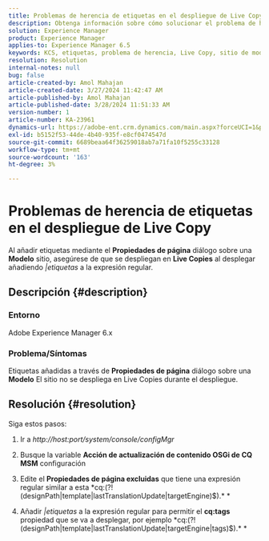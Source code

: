 ```yaml
---
title: Problemas de herencia de etiquetas en el despliegue de Live Copy
description: Obtenga información sobre cómo solucionar el problema de herencia de etiquetas en el despliegue de Live Copy en Adobe Experience Manager.
solution: Experience Manager
product: Experience Manager
applies-to: Experience Manager 6.5
keywords: KCS, etiquetas, problema de herencia, Live Copy, sitio de modelo, Adobe Experience Manager AEM 6.x,
resolution: Resolution
internal-notes: null
bug: false
article-created-by: Amol Mahajan
article-created-date: 3/27/2024 11:42:47 AM
article-published-by: Amol Mahajan
article-published-date: 3/28/2024 11:51:33 AM
version-number: 1
article-number: KA-23961
dynamics-url: https://adobe-ent.crm.dynamics.com/main.aspx?forceUCI=1&pagetype=entityrecord&etn=knowledgearticle&id=9826fc20-2fec-ee11-a204-6045bd0063aa
exl-id: b5152f53-44de-4b40-935f-e8cf0474547d
source-git-commit: 6689beaa64f36259018ab7a71fa10f5255c33128
workflow-type: tm+mt
source-wordcount: '163'
ht-degree: 3%

---
```


# Problemas de herencia de etiquetas en el despliegue de Live Copy


Al añadir etiquetas mediante el <b>Propiedades de página</b> diálogo sobre una <b>Modelo</b> sitio, asegúrese de que se despliegan en <b>Live Copies</b> al desplegar añadiendo *|etiquetas* a la expresión regular.

## Descripción {#description}


### <b>Entorno</b>

Adobe Experience Manager 6.x



### <b>Problema/Síntomas</b>

Etiquetas añadidas a través de <b>Propiedades de página</b> diálogo sobre una <b>Modelo</b> El sitio no se despliega en Live Copies durante el despliegue.


## Resolución {#resolution}


Siga estos pasos:

1. Ir a *http://host:port/system/console/configMgr*


2. Busque la variable <b>Acción de actualización de contenido OSGi de CQ MSM</b> configuración


3. Edite el <b>Propiedades de página excluidas</b> que tiene una expresión regular similar a esta *cq:(?!(designPath|template|lastTranslationUpdate|targetEngine)$).\* *


4. Añadir *|etiquetas* a la expresión regular para permitir el <b>cq:tags</b> propiedad que se va a desplegar, por ejemplo *cq:(?!(designPath|template|lastTranslationUpdate|targetEngine|tags)$).\* *
